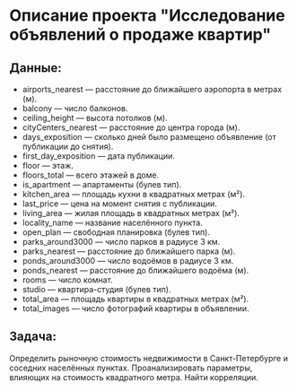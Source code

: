 # Описание проекта "Исследование объявлений о продаже квартир"

## Данные:

- airports_nearest — расстояние до ближайшего аэропорта в метрах (м).
- balcony — число балконов.
- ceiling_height — высота потолков (м).
- cityCenters_nearest — расстояние до центра города (м).
- days_exposition — сколько дней было размещено объявление (от публикации до снятия).
- first_day_exposition — дата публикации.
- floor — этаж.
- floors_total — всего этажей в доме.
- is_apartment — апартаменты (булев тип).
- kitchen_area — площадь кухни в квадратных метрах (м²).
- last_price — цена на момент снятия с публикации.
- living_area — жилая площадь в квадратных метрах (м²).
- locality_name — название населённого пункта.
- open_plan — свободная планировка (булев тип).
- parks_around3000 — число парков в радиусе 3 км.
- parks_nearest — расстояние до ближайшего парка (м).
- ponds_around3000 — число водоёмов в радиусе 3 км.
- ponds_nearest — расстояние до ближайшего водоёма (м).
- rooms — число комнат.
- studio — квартира-студия (булев тип).
- total_area — площадь квартиры в квадратных метрах (м²).
- total_images — число фотографий квартиры в объявлении.

## Задача:
Определить рыночную стоимость недвижимости в Санкт-Петербурге и соседних населённых пунктах. Проанализировать параметры, влияющих на стоимость квадратного метра. Найти корреляции.
